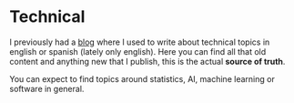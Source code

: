 # Technical

I previously had a [blog](https://fbetteo.netlify.app) where I used to write about technical topics in english or spanish (lately only english). Here you can find all that old content and anything new that I publish, this is the actual **source of truth**.

You can expect to find topics around statistics, AI, machine learning or software in general.